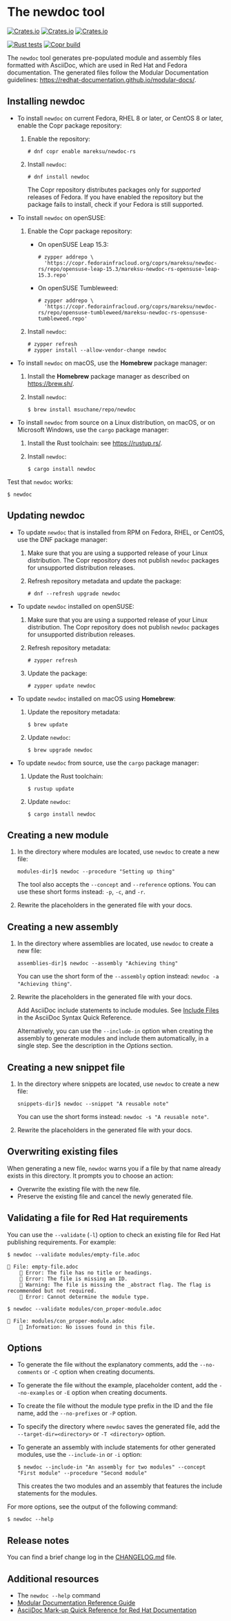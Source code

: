 # The newdoc tool

[![Crates.io](https://img.shields.io/crates/v/newdoc)](https://crates.io/crates/newdoc)
[![Crates.io](https://img.shields.io/crates/d/newdoc)](https://crates.io/crates/newdoc)
[![Crates.io](https://img.shields.io/crates/l/newdoc)](https://crates.io/crates/newdoc)

[![Rust tests](https://github.com/redhat-documentation/newdoc/actions/workflows/rust-test.yml/badge.svg)](https://github.com/redhat-documentation/newdoc/actions/workflows/rust-test.yml)
[![Copr build](https://copr.fedorainfracloud.org/coprs/mareksu/newdoc-rs/package/newdoc/status_image/last_build.png)](https://copr.fedorainfracloud.org/coprs/mareksu/newdoc-rs/package/newdoc/)

The `newdoc` tool generates pre-populated module and assembly files formatted with AsciiDoc, which are used in Red Hat and Fedora documentation. The generated files follow the Modular Documentation guidelines: <https://redhat-documentation.github.io/modular-docs/>.

## Installing newdoc

* To install `newdoc` on current Fedora, RHEL 8 or later, or CentOS 8 or later, enable the Copr package repository:

    1. Enable the repository:

        ```
        # dnf copr enable mareksu/newdoc-rs
        ```

    2. Install `newdoc`:

        ```
        # dnf install newdoc
        ```

        The Copr repository distributes packages only for *supported* releases of Fedora. If you have enabled the repository but the package fails to install, check if your Fedora is still supported.

* To install `newdoc` on openSUSE:

    1. Enable the Copr package repository:

        * On openSUSE Leap 15.3:

            ```
            # zypper addrepo \
              'https://copr.fedorainfracloud.org/coprs/mareksu/newdoc-rs/repo/opensuse-leap-15.3/mareksu-newdoc-rs-opensuse-leap-15.3.repo'
            ```

        * On openSUSE Tumbleweed:

            ```
            # zypper addrepo \
              'https://copr.fedorainfracloud.org/coprs/mareksu/newdoc-rs/repo/opensuse-tumbleweed/mareksu-newdoc-rs-opensuse-tumbleweed.repo'
            ```

    2. Install `newdoc`:

        ```
        # zypper refresh
        # zypper install --allow-vendor-change newdoc
        ```

* To install `newdoc` on macOS, use the **Homebrew** package manager:

    1. Install the **Homebrew** package manager as described on <https://brew.sh/>.

    2. Install `newdoc`:

        ```
        $ brew install msuchane/repo/newdoc
        ```

* To install `newdoc` from source on a Linux distribution, on macOS, or on Microsoft Windows, use the `cargo` package manager:

    1. Install the Rust toolchain: see <https://rustup.rs/>.

    2. Install `newdoc`:

        ```
        $ cargo install newdoc
        ```

Test that `newdoc` works:

```
$ newdoc
```

<!--
Note: The configuration files for a container image are still usable in the repo, but Docker Hub no longer provides free builds, so I'm disabling this part of instructions.

* To install `newdoc` as a Docker image, use the `docker` or `podman` tool. If you use `podman`, replace `docker` with `podman` in the following commands:

    ```
    $ docker pull mrksu/newdoc

    $ docker run mrksu/newdoc
    ```

    **Warning:** The container currently does not generate files properly. For details and a workaround, see [Issue #17](https://github.com/redhat-documentation/newdoc/issues/17).
-->

## Updating newdoc

* To update `newdoc` that is installed from RPM on Fedora, RHEL, or CentOS, use the DNF package manager:

    1. Make sure that you are using a supported release of your Linux distribution. The Copr repository does not publish `newdoc` packages for unsupported distribution releases.

    2. Refresh repository metadata and update the package:

        ```
        # dnf --refresh upgrade newdoc
        ```

* To update `newdoc` installed on openSUSE:

    1. Make sure that you are using a supported release of your Linux distribution. The Copr repository does not publish `newdoc` packages for unsupported distribution releases.

    2. Refresh repository metadata:

        ```
        # zypper refresh
        ```

    3. Update the package:

        ```
        # zypper update newdoc
        ```

* To update `newdoc` installed on macOS using **Homebrew**:

    1. Update the repository metadata:

        ```
        $ brew update
        ```

    2. Update `newdoc`:

       ```
       $ brew upgrade newdoc
       ```

* To update `newdoc` from source, use the `cargo` package manager:

    1. Update the Rust toolchain:

        ```
        $ rustup update
        ```

    2. Update `newdoc`:

        ```
        $ cargo install newdoc
        ```

<!--
Note: The configuration files for a container image are still usable in the repo, but Docker Hub no longer provides free builds, so I'm disabling this part of instructions.

* To update `newdoc` from Docker, use the `docker` or `podman` tool:

    ```
    $ docker pull mrksu/newdoc
    ```
-->

## Creating a new module

1. In the directory where modules are located, use `newdoc` to create a new file:

    ```
    modules-dir]$ newdoc --procedure "Setting up thing"
    ```

    The tool also accepts the `--concept` and `--reference` options. You can use these short forms instead: `-p`, `-c`, and `-r`.

2. Rewrite the placeholders in the generated file with your docs.


## Creating a new assembly

1. In the directory where assemblies are located, use `newdoc` to create a new file:

    ```
    assemblies-dir]$ newdoc --assembly "Achieving thing"
    ```

    You can use the short form of the `--assembly` option instead: `newdoc -a "Achieving thing"`.

2. Rewrite the placeholders in the generated file with your docs.

    Add AsciiDoc include statements to include modules. See [Include Files](https://asciidoctor.org/docs/asciidoc-syntax-quick-reference/#include-files) in the AsciiDoc Syntax Quick Reference.

    Alternatively, you can use the `--include-in` option when creating the assembly to generate modules and include them automatically, in a single step. See the description in the *Options* section.

## Creating a new snippet file

1. In the directory where snippets are located, use `newdoc` to create a new file:

    ```
    snippets-dir]$ newdoc --snippet "A reusable note"
    ```

    You can use the short forms instead: `newdoc -s "A reusable note"`.

2. Rewrite the placeholders in the generated file with your docs.


## Overwriting existing files

When generating a new file, `newdoc` warns you if a file by that name already exists in this directory. It prompts you to choose an action:

* Overwrite the existing file with the new file.
* Preserve the existing file and cancel the newly generated file.


## Validating a file for Red Hat requirements

You can use the `--validate` (`-l`) option to check an existing file for Red Hat publishing requirements. For example:

```
$ newdoc --validate modules/empty-file.adoc

💾 File: empty-file.adoc
    🔴 Error: The file has no title or headings.
    🔴 Error: The file is missing an ID.
    🔶 Warning: The file is missing the _abstract flag. The flag is recommended but not required.
    🔴 Error: Cannot determine the module type.
```

```
$ newdoc --validate modules/con_proper-module.adoc

💾 File: modules/con_proper-module.adoc
    🔷 Information: No issues found in this file.
```


## Options

* To generate the file without the explanatory comments, add the `--no-comments` or `-C` option when creating documents.

* To generate the file without the example, placeholder content, add the `--no-examples` or `-E` option when creating documents.

* To create the file without the module type prefix in the ID and the file name, add the `--no-prefixes` or `-P` option.

* To specify the directory where `newdoc` saves the generated file, add the `--target-dir=<directory>` or `-T <directory>` option.

* To generate an assembly with include statements for other generated modules, use the `--include-in` or `-i` option:

    ```
    $ newdoc --include-in "An assembly for two modules" --concept "First module" --procedure "Second module"
    ```

    This creates the two modules and an assembly that features the include statements for the modules.

For more options, see the output of the following command:

```
$ newdoc --help
```

## Release notes

You can find a brief change log in the [CHANGELOG.md](CHANGELOG.md) file.


## Additional resources

* The `newdoc --help` command
* [Modular Documentation Reference Guide](https://redhat-documentation.github.io/modular-docs/)
* [AsciiDoc Mark-up Quick Reference for Red Hat Documentation](https://redhat-documentation.github.io/asciidoc-markup-conventions/)
